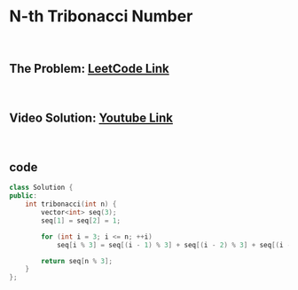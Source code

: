 # N-th Tribonacci Number

<br>

## The Problem: [LeetCode Link](https://leetcode.com/problems/n-th-tribonacci-number/)

<br>

## Video Solution: [Youtube Link](https://youtu.be/KgewaEdfIt8)

<br>

## code

```cpp
class Solution {
public:
    int tribonacci(int n) {
        vector<int> seq(3);
        seq[1] = seq[2] = 1;

        for (int i = 3; i <= n; ++i)
            seq[i % 3] = seq[(i - 1) % 3] + seq[(i - 2) % 3] + seq[(i - 3) % 3];

        return seq[n % 3];
    }
};
```
